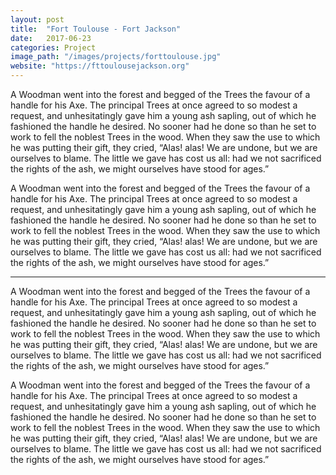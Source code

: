 ```yaml
---
layout: post
title:  "Fort Toulouse - Fort Jackson"
date:   2017-06-23
categories: Project
image_path: "/images/projects/forttoulouse.jpg"
website: "https://fttoulousejackson.org"
---
```

A Woodman went into the forest and begged of the Trees the favour of a handle for his Axe. The principal Trees at once agreed to so modest a request, and unhesitatingly gave him a young ash sapling, out of which he fashioned the handle he desired. No sooner had he done so than he set to work to fell the noblest Trees in the wood. When they saw the use to which he was putting their gift, they cried, “Alas! alas! We are undone, but we are ourselves to blame. The little we gave has cost us all: had we not sacrificed the rights of the ash, we might ourselves have stood for ages.”

A Woodman went into the forest and begged of the Trees the favour of a handle for his Axe. The principal Trees at once agreed to so modest a request, and unhesitatingly gave him a young ash sapling, out of which he fashioned the handle he desired. No sooner had he done so than he set to work to fell the noblest Trees in the wood. When they saw the use to which he was putting their gift, they cried, “Alas! alas! We are undone, but we are ourselves to blame. The little we gave has cost us all: had we not sacrificed the rights of the ash, we might ourselves have stood for ages.”

___

A Woodman went into the forest and begged of the Trees the favour of a handle for his Axe. The principal Trees at once agreed to so modest a request, and unhesitatingly gave him a young ash sapling, out of which he fashioned the handle he desired. No sooner had he done so than he set to work to fell the noblest Trees in the wood. When they saw the use to which he was putting their gift, they cried, “Alas! alas! We are undone, but we are ourselves to blame. The little we gave has cost us all: had we not sacrificed the rights of the ash, we might ourselves have stood for ages.”

A Woodman went into the forest and begged of the Trees the favour of a handle for his Axe. The principal Trees at once agreed to so modest a request, and unhesitatingly gave him a young ash sapling, out of which he fashioned the handle he desired. No sooner had he done so than he set to work to fell the noblest Trees in the wood. When they saw the use to which he was putting their gift, they cried, “Alas! alas! We are undone, but we are ourselves to blame. The little we gave has cost us all: had we not sacrificed the rights of the ash, we might ourselves have stood for ages.”
